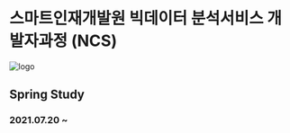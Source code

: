 # 스마트인재개발원 빅데이터 분석서비스 개발자과정 (NCS)
![logo](https://user-images.githubusercontent.com/65816974/126250284-43781608-864f-44b7-9a0b-f33c9bd16499.png)
## Spring Study
### 2021.07.20 ~
